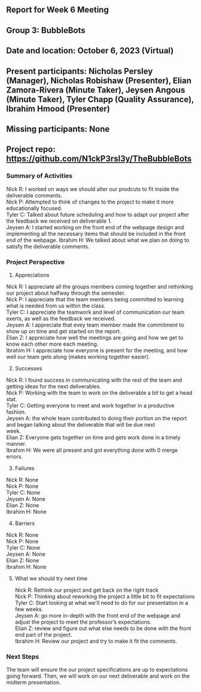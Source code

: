 ## Report for Week 6 Meeting
## Group 3: BubbleBots
## Date and location: October 6, 2023 (Virtual)
## Present participants: Nicholas Persley (Manager), Nicholas Robishaw (Presenter), Elian Zamora-Rivera (Minute Taker), Jeysen Angous (Minute Taker), Tyler Chapp (Quality Assurance), Ibrahim Hmood (Presenter)
## Missing participants: None
## Project repo: https://github.com/N1ckP3rsl3y/TheBubbleBots

### Summary of Activities

Nick R: I worked on ways we should alter our prodcuts to fit inside the deliverable comments.\
Nick P: Attempted to think of changes to the project to make it more educationally focused.\
Tyler C: Talked about future scheduling and how to adapt our project after the feedback we received on deliverable 1.\
Jeysen A: I started working on the front end of the webpage design and implementing all the necessary items that should be included in the front end of the webpage.
Ibrahim H: We talked about what we plan on doing to satisfy the deliverable comments.


### Project Perspective
1. Appreciations

  Nick R: I appreciate all the groups members coming together and rethinking our project about halfway through the semester.\
  Nick P: I appreciate that the team members being committed to learning what is needed from us within the class.\
  Tyler C: I appreciate the teamwork and level of communication our team exerts, as well as the feedback we received.\
  Jeysen A: I appreciate that evey team member made the commitment to show up on time and get started on the report.\
  Elian Z: I appreciate how well the meetings are going and how we get to know each other more each meeting.\
  Ibrahim H: I appreciate how everyone is present for the meeting, and how well our team gets along (makes working together easier).

2. Successes

  Nick R: I found success in communicating with the rest of the team and getting ideas for the next deliverables.\
  Nick P: Working with the team to work on the deliverable a bit to get a head stat.\
  Tyler C: Getting everyone to meet and work together in a productive fashion.\
  Jeysen A: the whole team contributed to doing their portion on the report and began talking about the deliverable that will be due next   
  week.\
  Elian Z: Everyone gets together on time and gets work done in a timely manner.\
  Ibrahim H: We were all present and got everything done with 0 merge errors.

3. Failures

  Nick R: None\
  Nick P: None\
  Tyler C: None\
  Jeysen A: None\
  Elian Z: None\
  Ibrahim H: None

4. Barriers

  Nick R: None\
  Nick P: None\
  Tyler C: None\
  Jeysen A: None\
  Elian Z: None\
  Ibrahim H: None

5. What we should try next time

   Nick R: Rethink our project and get back on the right track\
   Nick P: Thinking about reworking the project a little bit to fit expectations\
   Tyler C: Start looking at what we'll need to do for our presentation in a few weeks.\
   Jeysen A: go more in-depth with the front end of the webpage and adjust the project to meet the professor’s expectations.\
   Elian Z: review and figure out what else needs to be done with the front end part of the project.\
   Ibrahim H: Review our project and try to make it fit the comments.


### Next Steps

  The team will ensure the our project specifications are up to expectations going forward. Then, we will work on our next deliverable and work on the midterm presentation.

